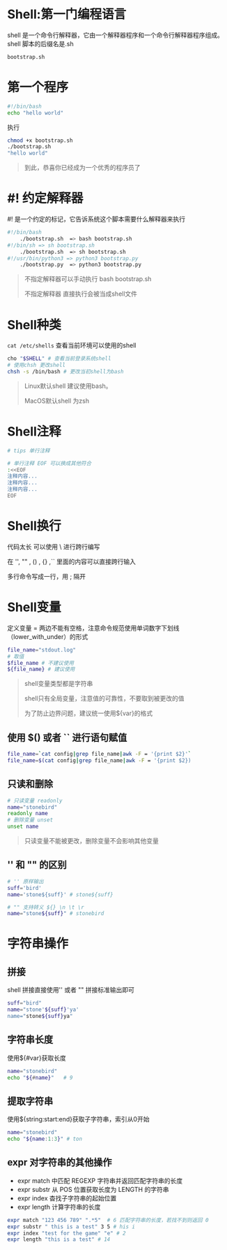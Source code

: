 # Shell:第一门编程语言
shell 是一个命令行解释器，它由一个解释器程序和一个命令行解释器程序组成。
shell 脚本的后缀名是.sh
```bash
bootstrap.sh
```
# 第一个程序
```bash
#!/bin/bash 
echo "hello world"
```
执行
```bash
chmod +x bootstrap.sh
./bootstrap.sh 
"hello world"
```
> 到此，恭喜你已经成为一个优秀的程序员了

# #! 约定解释器
#! 是一个约定的标记，它告诉系统这个脚本需要什么解释器来执行
```bash
#!/bin/bash 
    ./bootstrap.sh  => bash bootstrap.sh
#!/bin/sh => sh bootstrap.sh
    ./bootstrap.sh  => sh bootstrap.sh
#!/usr/bin/python3 => python3 bootstrap.py
    ./bootstrap.py  => python3 bootstrap.py
```
> 不指定解释器可以手动执行 bash bootstrap.sh
>
> 不指定解释器 直接执行会被当成shell文件

# Shell种类
`cat /etc/shells` 查看当前环境可以使用的shell
```bash
cho "$SHELL" # 查看当前登录系统shell
# 使用chsh 更改shell
chsh -s /bin/bash # 更改当初shell为bash
```
> Linux默认shell 建议使用bash。
>
> MacOS默认shell 为zsh

# Shell注释
```bash
# tips 单行注释

# 单行注释 EOF 可以换成其他符合
:<<EOF
注释内容...
注释内容...
注释内容...
EOF
```

# Shell换行
代码太长 可以使用 \ 进行跨行编写

在 '', "" , () , {} ,`` 里面的内容可以直接跨行输入

多行命令写成一行，用 ; 隔开

# Shell变量
定义变量 = 两边不能有空格，注意命令规范使用单词数字下划线（lower_with_under）的形式
```bash
file_name="stdout.log"
# 取值
$file_name # 不建议使用
${file_name} # 建议使用
```
> shell变量类型都是字符串
>
> shell只有全局变量，注意值的可靠性，不要取到被更改的值
>
> 为了防止边界问题，建议统一使用${var}的格式

## 使用 $() 或者 `` 进行语句赋值
```bash
file_name=`cat config|grep file_name|awk -F = '{print $2}'`
file_name=$(cat config|grep file_name|awk -F = '{print $2})
```
## 只读和删除
```bash
# 只读变量 readonly 
name="stonebird"
readonly name
# 删除变量 unset
unset name
```
> 只读变量不能被更改，删除变量不会影响其他变量

## '' 和 "" 的区别
```bash
# '' 原样输出
suff='bird'
name='stone${suff}' # stone${suff}

# "" 支持转义 ${} \n \t \r
name="stone${suff}" # stonebird
```
# 字符串操作
## 拼接
shell 拼接直接使用'' 或者 "" 拼接标准输出即可
```bash
suff="bird"
name="stone'${suff}'ya'
name="stone${suff}ya"
```
## 字符串长度
使用${#var}获取长度
```bash
name="stonebird"
echo "${#name}"   # 9
```
## 提取字符串
使用${string:start:end}获取子字符串，索引从0开始
```bash
name="stonebird"
echo "${name:1:3}" # ton
```
## expr 对字符串的其他操作
- expr match	中匹配 REGEXP 字符串并返回匹配字符串的长度
- expr substr	从 POS 位置获取长度为 LENGTH 的字符串
- expr index	杳找子字符串的起始位置
- expr length	计算字符串的长度
```bash
expr match "123 456 789" ".*5"  # 6 匹配字符串的长度，若找不到则返回 0
expr substr " this is a test" 3 5 # his i 
expr index "test for the game" "e" # 2 
expr length "this is a test" # 14
```
